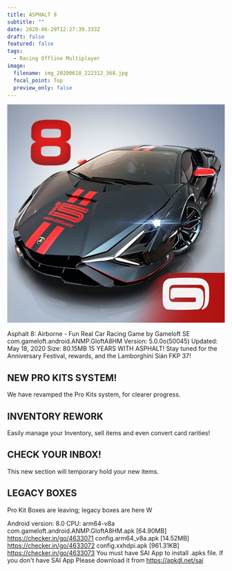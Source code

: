 ```yaml
---
title: ASPHALT 8
subtitle: ""
date: 2020-06-29T12:27:39.333Z
draft: false
featured: false
tags:
  - Racing Offline Multiplayer
image:
  filename: img_20200618_222312_368.jpg
  focal_point: Top
  preview_only: false
---
```

![](img_20200618_222312_368.jpg)

Asphalt 8: Airborne - Fun Real Car Racing Game by Gameloft SE
com.gameloft.android.ANMP.GloftA8HM
Version: 5.0.0o(50045)
Updated: May 18, 2020
Size: 80.15MB
15 YEARS WITH ASPHALT!
Stay tuned for the Anniversary Festival, rewards, and the Lamborghini Sián FKP 37!

## NEW PRO KITS SYSTEM!

We have revamped the Pro Kits system, for clearer progress.

## INVENTORY REWORK

Easily manage your Inventory, sell items and even convert card rarities!

## CHECK YOUR INBOX!

This new section will temporary hold your new items. 

## LEGACY BOXES
Pro Kit Boxes are leaving; legacy boxes are here
W

Android version: 8.0
CPU: arm64-v8a
com.gameloft.android.ANMP.GloftA8HM.apk \[64.90MB]
https://checker.in/go/4633071
config.arm64_v8a.apk \[14.52MB]
https://checker.in/go/4633072
config.xxhdpi.apk \[961.31KB]
https://checker.in/go/4633073
You must have SAI App to install .apks file. If you don't have SAI App Please download it from https://apkdl.net/sai